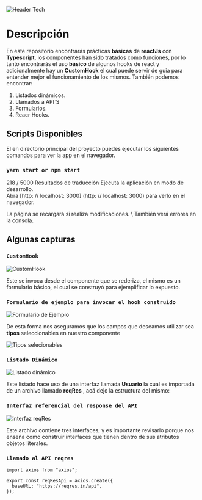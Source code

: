 ![Header Tech](https://i.ibb.co/WD232PR/image.png)

# Descripción

En este repositorio encontrarás prácticas **básicas** de **reactJs** con **Typescript**, los componentes han sido tratados como funciones, por lo tanto encontrarás el uso **básico** de algunos hooks de react y adicionalmente hay un **CustomHook** el cual puede servir de guia para entender mejor el funcionamiento de los mismos. También podemos encontrar:

1. Listados dinámicos.
2. Llamados a API`S
3. Formularios.
4. Reacr Hooks.

## Scripts Disponibles

El en directorio principal del proyecto puedes ejecutar los siguientes comandos para ver la app en el navegador.

### `yarn start or npm start`

218 / 5000
Resultados de traducción
Ejecuta la aplicación en modo de desarrollo. \
Abra [http: // localhost: 3000] (http: // localhost: 3000) para verlo en el navegador.

La página se recargará si realiza modificaciones. \ También verá errores en la consola. 

## Algunas capturas

### `CustomHook`
![CustomHook](https://i.ibb.co/BV7JK7p/image.png)

Este se invoca desde el componente que se rederiza, el mismo es un formulario básico, el cual se construyó para ejemplificar lo expuesto.

### `Formulario de ejemplo para invocar el hook construido`
![Formulario de Ejemplo](https://i.ibb.co/Dk5rVJG/image.png)

De esta forma nos aseguramos que los campos que deseamos utilizar sea **tipos** seleccionables en nuestro componente

![Tipos selecionables](https://i.ibb.co/PNqb6Pk/image.png)

### `Listado Dinámico`
![Listado dinámico](https://i.ibb.co/GV7VQQv/image.png)

Este listado hace uso de una interfaz llamada **Usuario** la cual es importada de un archivo llamado **reqRes** , acá dejo la estructura del mismo:

### `Interfaz referencial del response del API`
![interfaz reqRes](https://i.ibb.co/z4DGhgn/image.png)

Este archivo contiene tres interfaces, y es importante revisarlo porque nos enseña como construir interfaces que tienen dentro de sus atributos objetos literales.

### `Llamado al API reqres`
    import axios from "axios";

    export const reqResApi = axios.create({
      baseURL: "https://reqres.in/api",
    });
